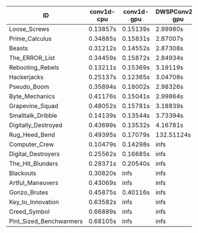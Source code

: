 |ID|conv1d-cpu|conv1d-gpu|DWSPConv2D-gpu|gemm-gpu|avg|
|-|-|-|-|-|-|
|Loose_Screws|0.13857s|0.15139s|2.99980s|1.78282s|1.26814s|
|Prime_Calculus|0.34885s|0.15831s|2.87007s|1.70128s|1.26963s|
|Beasts|0.31212s|0.14552s|2.87308s|1.89989s|1.30765s|
|The_ERROR_List|0.34459s|0.15872s|2.84934s|1.90318s|1.31396s|
|Rebooting_Rebels|0.13211s|0.15369s|3.19119s|1.84458s|1.33039s|
|Hackerjacks|0.25137s|0.12365s|3.04708s|1.91484s|1.33424s|
|Pseudo_Boom|0.35894s|0.18002s|2.98326s|1.93025s|1.36312s|
|Byte_Mechanics|0.41176s|0.15041s|2.99864s|1.90950s|1.36757s|
|Grapevine_Squad|0.48052s|0.15781s|3.18839s|2.39180s|1.55463s|
|Smalltalk_Dribble|0.14139s|0.13544s|3.73394s|2.29585s|1.57665s|
|Digitally_Destroyed|0.43699s|0.13532s|4.16781s|2.51067s|1.81270s|
|Rug_Heed_Bend|0.49395s|0.17079s|132.51124s|4.83917s|34.50379s|
|Computer_Crew|0.10479s|0.14298s|infs|4.43704s|infs|
|Digital_Destroyers|0.25562s|0.16685s|infs|2.41054s|infs|
|The_Hit_Blunders|0.29371s|0.20540s|infs|1.92548s|infs|
|Blackouts|0.30820s|infs|infs|2.42019s|infs|
|Artful_Maneuvers|0.43069s|infs|infs|4.51721s|infs|
|Gonzo_Brutes|0.45875s|0.40116s|infs|4.49400s|infs|
|Key_to_Innovation|0.63582s|infs|infs|4.98866s|infs|
|Creed_Symbol|0.66889s|infs|infs|4.50907s|infs|
|Pint_Sized_Benchwarmers|0.68105s|infs|infs|4.51121s|infs|
